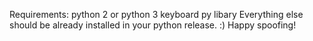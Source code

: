 Requirements:
python 2 or python 3
keyboard py libary
Everything else should be already installed in your python release. :) Happy spoofing!
